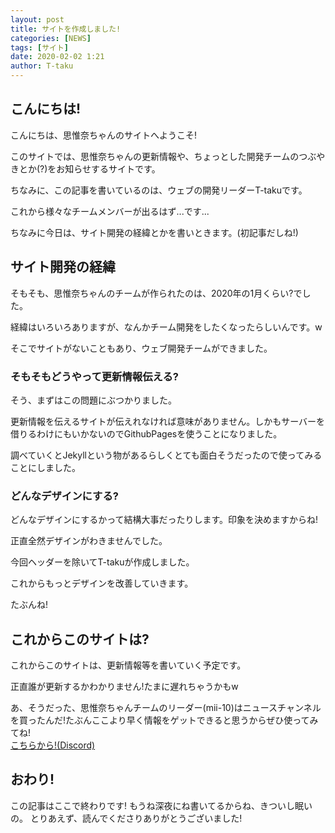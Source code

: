 ```yaml
---
layout: post
title: サイトを作成しました!
categories: [NEWS]
tags: [サイト]
date: 2020-02-02 1:21
author: T-taku
---
```

## こんにちは!

こんにちは、思惟奈ちゃんのサイトへようこそ!

このサイトでは、思惟奈ちゃんの更新情報や、ちょっとした開発チームのつぶやきとか(?)をお知らせするサイトです。

ちなみに、この記事を書いているのは、ウェブの開発リーダーT-takuです。

これから様々なチームメンバーが出るはず...です...

ちなみに今日は、サイト開発の経緯とかを書いときます。(初記事だしね!)

## サイト開発の経緯

そもそも、思惟奈ちゃんのチームが作られたのは、2020年の1月くらい?でした。

経緯はいろいろありますが、なんかチーム開発をしたくなったらしいんです。w

そこでサイトがないこともあり、ウェブ開発チームができました。
### そもそもどうやって更新情報伝える?

そう、まずはこの問題にぶつかりました。

更新情報を伝えるサイトが伝えれなければ意味がありません。しかもサーバーを借りるわけにもいかないのでGithubPagesを使うことになりました。

調べていくとJekyllという物があるらしくとても面白そうだったので使ってみることにしました。
### どんなデザインにする?

どんなデザインにするかって結構大事だったりします。印象を決めますからね!

正直全然デザインがわきませんでした。

今回ヘッダーを除いてT-takuが作成しました。

これからもっとデザインを改善していきます。

たぶんね!
## これからこのサイトは?

これからこのサイトは、更新情報等を書いていく予定です。

正直誰が更新するかわかりません!たまに遅れちゃうかもw

あ、そうだった、思惟奈ちゃんチームのリーダー(mii-10)はニュースチャンネルを買ったんだ!たぶんここより早く情報をゲットできると思うからぜひ使ってみてね!
<br>
<a class="btn-blue" href="https://discord.gg/yB9bMCd">こちらから!(Discord)</a>

## おわり!

この記事はここで終わりです!
もうね深夜にね書いてるからね、きついし眠いの。
とりあえず、読んでくださりありがとうございました!
